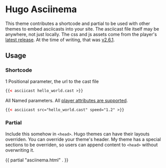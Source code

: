 # Hugo Asciinema

This theme contributes a shortcode and partial to be used with other themes to embed asciicasts into your site. The asciicast file itself may be anywhere, not just locally. The css and js assets come from the player's [latest release](https://github.com/asciinema/asciinema-player/releases/latest). At the time of writing, that was [v2.6.1](https://github.com/asciinema/asciinema-player/releases/tag/v2.6.1).

## Usage

### Shortcode

1 Positional parameter, the url to the cast file

```html
{{< asciicast hello_world.cast >}}
```

All Named parameters. All [player attributes are supported](https://github.com/asciinema/asciinema-player/tree/master#asciinema-player-element-attributes).

```html
{{< asciicast src="hello_world.cast" speed="1.2" >}}
```

### Partial

Include this somehow in `<head>`. Hugo themes can have their layouts overriden. You can override your theme's header. My theme has a special sections to be overriden, so users can append content to `<head>` without overwriting it.

{{ partial "asciinema.html" . }}
